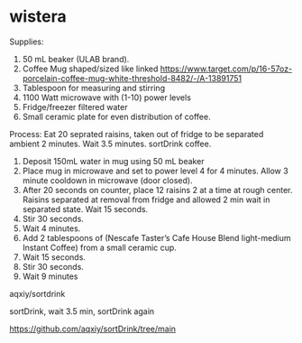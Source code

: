 # wistera

Supplies: 
1. 50 mL beaker (ULAB brand).
2. Coffee Mug shaped/sized like linked
https://www.target.com/p/16-57oz-porcelain-coffee-mug-white-threshold-8482/-/A-13891751
3. Tablespoon for measuring and stirring
4. 1100 Watt microwave with (1-10) power levels
5. Fridge/freezer filtered water
6. Small ceramic plate for even distribution of coffee. 

Process:
Eat 20 seprated raisins, taken out of fridge to be separated ambient 2 minutes. Wait 3.5 minutes. sortDrink coffee. 

1. Deposit 150mL water in mug using 50 mL beaker
2. Place mug in microwave and set to power level 4 for 4 minutes. Allow 3 minute cooldown in microwave (door closed).
3. After 20 seconds on counter, place 12 raisins 2 at a time at rough center. Raisins separated at removal from fridge and allowed 2 min wait in separated state. Wait 15 seconds.
4. Stir 30 seconds.
5. Wait 4 minutes.
6. Add 2 tablespoons of (Nescafe Taster’s Cafe House Blend light-medium Instant Coffee) from a small ceramic cup.
7. Wait 15 seconds.
8. Stir 30 seconds.
9. Wait 9 minutes

aqxiy/sortdrink

sortDrink, wait 3.5 min, sortDrink again

https://github.com/aqxiy/sortDrink/tree/main
